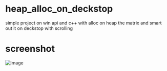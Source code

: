 # heap_alloc_on_deckstop
simple project on win api and c++ with alloc on heap the matrix and smart out it on deckstop with scrolling
# screenshot
![image](https://user-images.githubusercontent.com/79237933/218305363-1124c154-d6cf-4885-a9a3-79668688c435.png)
